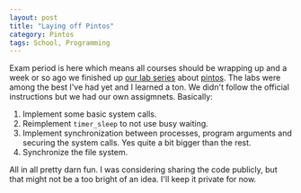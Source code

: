 ```yaml
---
layout: post
title: "Laying off Pintos"
category: Pintos
tags: School, Programming
---
```



Exam period is here which means all courses should be wrapping up and a week or so ago we finished up [our lab series][lab] about [pintos][]. The labs were among the best I've had yet and I learned a ton. We didn't follow the official instructions but we had our own assigmnets. Basically:

1. Implement some basic system calls.
2. Reimplement `timer_sleep` to not use busy waiting.
3. Implement synchronization between processes, program arguments and securing the system calls.
    Yes quite a bit bigger than the rest.
4. Synchronize the file system.

All in all pretty darn fun. I was considering sharing the code publicly, but that might not be a too bright of an idea. I'll keep it private for now.

[lab]: /blog/2012/09/03/entering_pintos/
[pintos]: http://www.stanford.edu/class/cs140/projects/pintos/pintos_1.html


